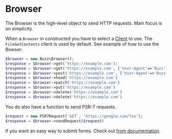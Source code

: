 # Browser

The Browser is the high-level object to send HTTP requests. Main focus is on simplicity. 

When a `Browser` in constructed you have to select a [Client](/doc/client.md) to use. The 
`FileGetContents` client is used by default. See example of how
to use the Bowser: 

```php
$browser = new Buzz\Browser();
$response = $browser->get('https://example.com');
$response = $browser->get('https://example.com', ['User-Agent'=>'Buzz']);
$response = $browser->post('https://example.com', ['User-Agent'=>'Buzz'], 'http-post-body');
$response = $browser->head('https://example.com')
$response = $browser->patch('https://example.com')
$response = $browser->put('https://example.com')
$response = $browser->delete('https://example.com')
$response = $browser->delete('https://example.com')
```

You do also have a function to send PSR-7 requests. 

```php
$request = new PSR7Request('GET', 'https://google.com/foo');
$response = $browser->sendRequest($request)
```

If you want an easy way to submit forms. Check out [from documentation](/doc/forms.md).  